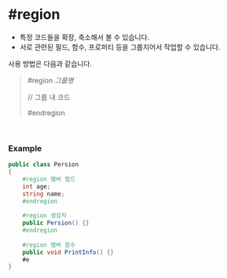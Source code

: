 # #region

* 특정 코드들을 확장, 축소해서 볼 수 있습니다.
* 서로 관련된 필드, 함수, 프로퍼티 등을 그룹지어서 작업할 수 있습니다.

사용 방법은 다음과 같습니다.

> #region *그룹명*
>
> // 그룹 내 코드
>
> #endregion

<br>

### Example

```c#
public class Persion
{
    #region 멤버 필드
    int age;
    string name;
    #endregion
        
   	#region 생성자
    public Persion() {}
    #endregion
        
  	#region 멤버 함수
    public void PrintInfo() {}
    #e
}
```



